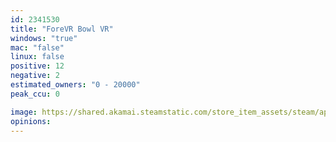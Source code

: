 ```yaml
---
id: 2341530
title: "ForeVR Bowl VR"
windows: "true"
mac: "false"
linux: false
positive: 12
negative: 2
estimated_owners: "0 - 20000"
peak_ccu: 0

image: https://shared.akamai.steamstatic.com/store_item_assets/steam/apps/2341530/header.jpg?t=1687900667
opinions:
---
```

